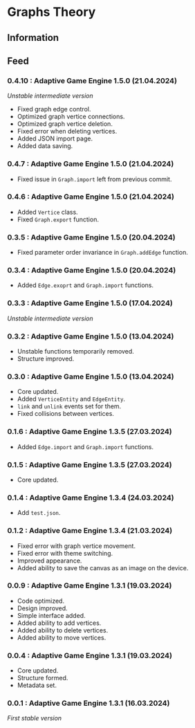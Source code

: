 # Graphs Theory

## Information

## Feed
### 0.4.10 : Adaptive Game Engine 1.5.0 (21.04.2024)
*Unstable intermediate version*
- Fixed graph edge control.
- Optimized graph vertice connections.
- Optimized graph vertice deletion.
- Fixed error when deleting vertices.
- Added JSON import page.
- Added data saving.

### 0.4.7 : Adaptive Game Engine 1.5.0 (21.04.2024)
- Fixed issue in `Graph.import` left from previous commit.

### 0.4.6 : Adaptive Game Engine 1.5.0 (21.04.2024)
- Added `Vertice` class.
- Fixed `Graph.export` function.

### 0.3.5 : Adaptive Game Engine 1.5.0 (20.04.2024)
- Fixed parameter order invariance in `Graph.addEdge` function.

### 0.3.4 : Adaptive Game Engine 1.5.0 (20.04.2024)
- Added `Edge.exoprt` and `Graph.import` functions.

### 0.3.3 : Adaptive Game Engine 1.5.0 (17.04.2024)
*Unstable intermediate version*

### 0.3.2 : Adaptive Game Engine 1.5.0 (13.04.2024)
- Unstable functions temporarily removed.
- Structure improved.

### 0.3.0 : Adaptive Game Engine 1.5.0 (13.04.2024)
- Core updated.
- Added `VerticeEntity` and `EdgeEntity`.
- `link` and `unlink` events set for them.
- Fixed collisions between vertices.

### 0.1.6 : Adaptive Game Engine 1.3.5 (27.03.2024)
- Added `Edge.import` and `Graph.import` functions.

### 0.1.5 : Adaptive Game Engine 1.3.5 (27.03.2024)
- Core updated.

### 0.1.4 : Adaptive Game Engine 1.3.4 (24.03.2024)
- Add `test.json`.

### 0.1.2 : Adaptive Game Engine 1.3.4 (21.03.2024)
- Fixed error with graph vertice movement.
- Fixed error with theme switching.
- Improved appearance.
- Added ability to save the canvas as an image on the device.

### 0.0.9 : Adaptive Game Engine 1.3.1 (19.03.2024)
- Code optimized.
- Design improved.
- Simple interface added.
- Added ability to add vertices.
- Added ability to delete vertices.
- Added ability to move vertices.

### 0.0.4 : Adaptive Game Engine 1.3.1 (19.03.2024)
- Core updated.
- Structure formed.
- Metadata set.

### 0.0.1 : Adaptive Game Engine 1.3.1 (16.03.2024)
*First stable version*